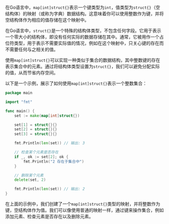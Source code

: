 在Go语言中，`map[int]struct{}`表示一个键类型为`int`，值类型为`struct{}`（空结构体）的映射（或称为字典）数据结构。这意味着你可以使用整数作为键，并将空结构体作为相应的值存储在这个映射中。

在Go语言中，`struct{}`是一个特殊的结构体类型，不包含任何字段。它用于表示一个零大小的结构体，即没有任何实际的数据存储在其中。通常，它被用作一个占位符类型，用于表示不需要实际值的情况，例如在这个映射中，只关心键的存在而不需要任何与之相关的值。

使用`map[int]struct{}`可以实现一种类似于集合的数据结构，其中整数键的存在表示集合中的元素。通过将结构体类型设置为`struct{}`，我们可以避免分配实际的值，从而节省内存空间。

以下是一个示例，展示了如何使用`map[int]struct{}`表示一个整数集合：

```go
package main

import "fmt"

func main() {
    set := make(map[int]struct{})

    set[1] = struct{}{}
    set[2] = struct{}{}
    set[3] = struct{}{}

    fmt.Println(len(set)) // 输出: 3

    // 检查某个元素是否存在
    if _, ok := set[2]; ok {
        fmt.Println("2 存在于集合中")
    }

    // 删除某个元素
    delete(set, 2)

    fmt.Println(len(set)) // 输出: 2
}
```

在上面的示例中，我们创建了一个`map[int]struct{}`类型的映射，并将整数作为键，空结构体作为值。我们可以像使用普通的映射一样，通过键来操作集合，例如添加元素、检查元素是否存在以及删除元素。